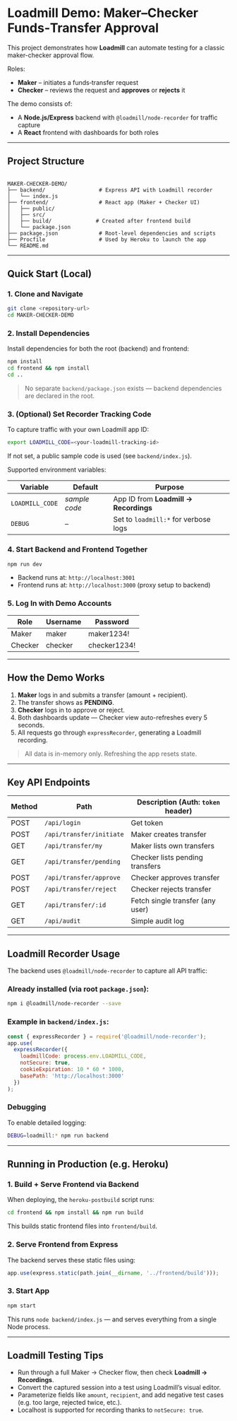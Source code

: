 # Loadmill Demo: Maker–Checker Funds‑Transfer Approval

This project demonstrates how **Loadmill** can automate testing for a classic maker-checker approval flow.

Roles:

- **Maker** – initiates a funds‑transfer request  
- **Checker** – reviews the request and **approves** or **rejects** it

The demo consists of:

- A **Node.js/Express** backend with `@loadmill/node-recorder` for traffic capture  
- A **React** frontend with dashboards for both roles

---

## Project Structure

```

MAKER-CHECKER-DEMO/
├── backend/                 # Express API with Loadmill recorder
│   └── index.js
├── frontend/                # React app (Maker + Checker UI)
│   ├── public/
│   ├── src/
│   ├── build/              # Created after frontend build
│   └── package.json
├── package.json             # Root-level dependencies and scripts
├── Procfile                 # Used by Heroku to launch the app
└── README.md

````

---

## Quick Start (Local)

### 1. Clone and Navigate

```bash
git clone <repository-url>
cd MAKER-CHECKER-DEMO
````

### 2. Install Dependencies

Install dependencies for both the root (backend) and frontend:

```bash
npm install
cd frontend && npm install
cd ..
```

> No separate `backend/package.json` exists — backend dependencies are declared in the root.

### 3. (Optional) Set Recorder Tracking Code

To capture traffic with your own Loadmill app ID:

```bash
export LOADMILL_CODE=<your-loadmill-tracking-id>
```

If not set, a public sample code is used (see `backend/index.js`).

Supported environment variables:

| Variable        | Default       | Purpose                               |
| --------------- | ------------- | ------------------------------------- |
| `LOADMILL_CODE` | *sample code* | App ID from **Loadmill → Recordings** |
| `DEBUG`         | –             | Set to `loadmill:*` for verbose logs  |

### 4. Start Backend and Frontend Together

```bash
npm run dev
```

* Backend runs at: `http://localhost:3001`
* Frontend runs at: `http://localhost:3000` (proxy setup to backend)

### 5. Log In with Demo Accounts

| Role    | Username | Password     |
| ------- | -------- | ------------ |
| Maker   | maker    | maker1234!   |
| Checker | checker  | checker1234! |

---

## How the Demo Works

1. **Maker** logs in and submits a transfer (amount + recipient).
2. The transfer shows as **PENDING**.
3. **Checker** logs in to approve or reject.
4. Both dashboards update — Checker view auto-refreshes every 5 seconds.
5. All requests go through `expressRecorder`, generating a Loadmill recording.

> All data is in-memory only. Refreshing the app resets state.

---

## Key API Endpoints

| Method | Path                     | Description (Auth: `token` header) |
| ------ | ------------------------ | ---------------------------------- |
| POST   | `/api/login`             | Get token                          |
| POST   | `/api/transfer/initiate` | Maker creates transfer             |
| GET    | `/api/transfer/my`       | Maker lists own transfers          |
| GET    | `/api/transfer/pending`  | Checker lists pending transfers    |
| POST   | `/api/transfer/approve`  | Checker approves transfer          |
| POST   | `/api/transfer/reject`   | Checker rejects transfer           |
| GET    | `/api/transfer/:id`      | Fetch single transfer (any user)   |
| GET    | `/api/audit`             | Simple audit log                   |

---

## Loadmill Recorder Usage

The backend uses `@loadmill/node-recorder` to capture all API traffic:

### Already installed (via root `package.json`):

```bash
npm i @loadmill/node-recorder --save
```

### Example in `backend/index.js`:

```js
const { expressRecorder } = require('@loadmill/node-recorder');
app.use(
  expressRecorder({
    loadmillCode: process.env.LOADMILL_CODE,
    notSecure: true,
    cookieExpiration: 10 * 60 * 1000,
    basePath: 'http://localhost:3000'
  })
);
```

### Debugging

To enable detailed logging:

```bash
DEBUG=loadmill:* npm run backend
```

---

## Running in Production (e.g. Heroku)

### 1. Build + Serve Frontend via Backend

When deploying, the `heroku-postbuild` script runs:

```bash
cd frontend && npm install && npm run build
```

This builds static frontend files into `frontend/build`.

### 2. Serve Frontend from Express

The backend serves these static files using:

```js
app.use(express.static(path.join(__dirname, '../frontend/build')));
```

### 3. Start App

```bash
npm start
```

This runs `node backend/index.js` — and serves everything from a single Node process.

---

## Loadmill Testing Tips

* Run through a full Maker → Checker flow, then check **Loadmill → Recordings**.
* Convert the captured session into a test using Loadmill’s visual editor.
* Parameterize fields like `amount`, `recipient`, and add negative test cases (e.g. too large, rejected twice, etc.).
* Localhost is supported for recording thanks to `notSecure: true`.
